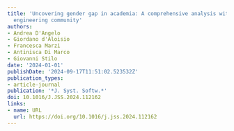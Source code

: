 ```yaml
---
title: 'Uncovering gender gap in academia: A comprehensive analysis within the software
  engineering community'
authors:
- Andrea D'Angelo
- Giordano d'Aloisio
- Francesca Marzi
- Antinisca Di Marco
- Giovanni Stilo
date: '2024-01-01'
publishDate: '2024-09-17T11:51:02.523532Z'
publication_types:
- article-journal
publication: '*J. Syst. Softw.*'
doi: 10.1016/J.JSS.2024.112162
links:
- name: URL
  url: https://doi.org/10.1016/j.jss.2024.112162
---
```


